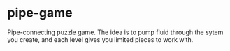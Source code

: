 # pipe-game
Pipe-connecting puzzle game. The idea is to pump fluid through the sytem you create, and each level gives you limited pieces to work with.
